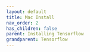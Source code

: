 ```yaml
---
layout: default
title: Mac Install
nav_order: 2
has_children: false
parent: Installing Tensorflow
grandparent: Tensorflow
---
```

